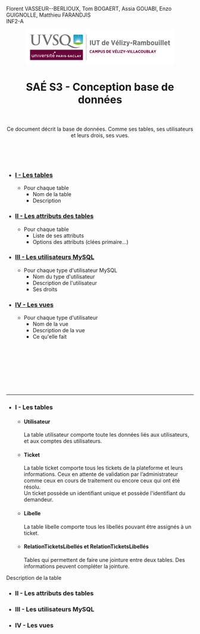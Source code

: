 Florent VASSEUR--BERLIOUX, Tom BOGAERT, Assia GOUABI, Enzo GUIGNOLLE, Matthieu FARANDJIS<br>
INF2-A

<div align="center">
<img height="95" width="400" src="../../img/IUT_Velizy_Villacoublay_logo_2020_ecran.png" title="logo uvsq vélizy"/>

# SAÉ S3  - Conception base de données

<br><br>
Ce document décrit la base de données. Comme ses tables, ses utilisateurs et leurs drois, ses vues.
</div>

<br><br><br>

- ### [I - Les tables](#p1)
  - Pour chaque table
    - Nom de la table
    - Description
- ### [II - Les attributs des tables]()
  - Pour chaque table
    - Liste de ses attributs
    - Options des attributs (clées primaire...)
- ### [III - Les utilisateurs MySQL]()
  - Pour chaque type d'utilisateur MySQL
    - Nom du type d'utilisateur
    - Description de l'utilisateur
    - Ses droits
- ### [IV - Les vues]()
  - Pour chaque type d'utilisateur
    - Nom de la vue
    - Description de la vue
    - Ce qu'elle fait

<br><br><br><br><br><br><br>

---------

- ### <a name="p1"></a> I - Les tables
  - #### Utilisateur
    La table utilisateur comporte toute les données liés aux utilisateurs, et aux comptes des utilisateurs.

  - #### Ticket
    La table ticket comporte tous les tickets de la plateforme et leurs informations. Ceux en attente de validation par l’administrateur comme ceux en cours de traitement ou encore ceux qui ont été résolu.<br>
    Un ticket possède un identifiant unique et possède l'identifiant du demandeur.

  - #### Libelle
    La table libelle comporte tous les libellés pouvant être assignés à un ticket.

  - #### RelationTicketsLibellés et RelationTicketsLibellés
    Tables qui permettent de faire une jointure entre deux tables. Des informations peuvent compléter la jointure.

Description de la table

- ### <a name="p2"></a> II - Les attributs des tables

- ### <a name="p3"></a> III - Les utilisateurs MySQL

- ### <a name="p4"></a> IV - Les vues